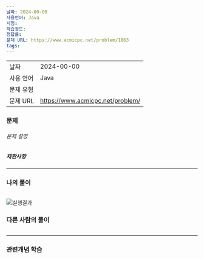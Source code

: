 ```yaml
---
날짜: 2024-00-00
사용언어: Java
시험: 
학습정도: 
정답률: 
문제 URL: https://www.acmicpc.net/problem/1863
tags:
---
```

|        |                                  |
| ------ | -------------------------------- |
| 날짜     | 2024-00-00                       |
| 사용 언어  | Java                             |
| 문제 유형  |                                  |
| 문제 URL | https://www.acmicpc.net/problem/ |



### 문제

###### 문제 설명


##### 제한사항


---

### 나의 풀이

```java

```

![실행결과](/assets/CodingTest/B.png)
### 다른 사람의 풀이

```java

```

---
### 관련개념 학습
